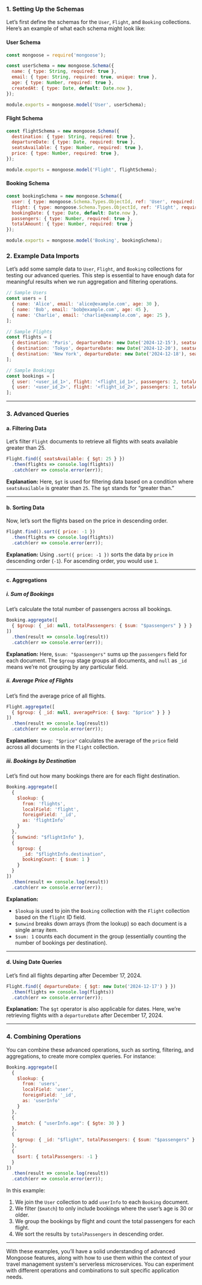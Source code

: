 ### 1. **Setting Up the Schemas**

Let’s first define the schemas for the `User`, `Flight`, and `Booking` collections. Here’s an example of what each schema might look like:

#### User Schema
```javascript
const mongoose = require('mongoose');

const userSchema = new mongoose.Schema({
  name: { type: String, required: true },
  email: { type: String, required: true, unique: true },
  age: { type: Number, required: true },
  createdAt: { type: Date, default: Date.now },
});

module.exports = mongoose.model('User', userSchema);
```

#### Flight Schema
```javascript
const flightSchema = new mongoose.Schema({
  destination: { type: String, required: true },
  departureDate: { type: Date, required: true },
  seatsAvailable: { type: Number, required: true },
  price: { type: Number, required: true },
});

module.exports = mongoose.model('Flight', flightSchema);
```

#### Booking Schema
```javascript
const bookingSchema = new mongoose.Schema({
  user: { type: mongoose.Schema.Types.ObjectId, ref: 'User', required: true },
  flight: { type: mongoose.Schema.Types.ObjectId, ref: 'Flight', required: true },
  bookingDate: { type: Date, default: Date.now },
  passengers: { type: Number, required: true },
  totalAmount: { type: Number, required: true }
});

module.exports = mongoose.model('Booking', bookingSchema);
```

### 2. **Example Data Imports**

Let’s add some sample data to `User`, `Flight`, and `Booking` collections for testing our advanced queries. This step is essential to have enough data for meaningful results when we run aggregation and filtering operations.

```javascript
// Sample Users
const users = [
  { name: 'Alice', email: 'alice@example.com', age: 30 },
  { name: 'Bob', email: 'bob@example.com', age: 45 },
  { name: 'Charlie', email: 'charlie@example.com', age: 25 },
];

// Sample Flights
const flights = [
  { destination: 'Paris', departureDate: new Date('2024-12-15'), seatsAvailable: 50, price: 500 },
  { destination: 'Tokyo', departureDate: new Date('2024-12-20'), seatsAvailable: 20, price: 800 },
  { destination: 'New York', departureDate: new Date('2024-12-18'), seatsAvailable: 30, price: 700 },
];

// Sample Bookings
const bookings = [
  { user: '<user_id_1>', flight: '<flight_id_1>', passengers: 2, totalAmount: 1000 },
  { user: '<user_id_2>', flight: '<flight_id_2>', passengers: 1, totalAmount: 800 },
];
```

---

### 3. **Advanced Queries**

#### a. Filtering Data
Let’s filter `Flight` documents to retrieve all flights with seats available greater than 25.

```javascript
Flight.find({ seatsAvailable: { $gt: 25 } })
  .then(flights => console.log(flights))
  .catch(err => console.error(err));
```

**Explanation:** Here, `$gt` is used for filtering data based on a condition where `seatsAvailable` is greater than `25`. The `$gt` stands for “greater than.”

---

#### b. Sorting Data
Now, let’s sort the flights based on the price in descending order.

```javascript
Flight.find().sort({ price: -1 })
  .then(flights => console.log(flights))
  .catch(err => console.error(err));
```

**Explanation:** Using `.sort({ price: -1 })` sorts the data by `price` in descending order (`-1`). For ascending order, you would use `1`.

---

#### c. Aggregations

##### i. Sum of Bookings
Let’s calculate the total number of passengers across all bookings.

```javascript
Booking.aggregate([
  { $group: { _id: null, totalPassengers: { $sum: "$passengers" } } }
])
  .then(result => console.log(result))
  .catch(err => console.error(err));
```

**Explanation:** Here, `$sum: "$passengers"` sums up the `passengers` field for each document. The `$group` stage groups all documents, and `null` as `_id` means we’re not grouping by any particular field.

##### ii. Average Price of Flights
Let’s find the average price of all flights.

```javascript
Flight.aggregate([
  { $group: { _id: null, averagePrice: { $avg: "$price" } } }
])
  .then(result => console.log(result))
  .catch(err => console.error(err));
```

**Explanation:** `$avg: "$price"` calculates the average of the `price` field across all documents in the `Flight` collection.

##### iii. Bookings by Destination
Let’s find out how many bookings there are for each flight destination.

```javascript
Booking.aggregate([
  {
    $lookup: {
      from: 'flights',
      localField: 'flight',
      foreignField: '_id',
      as: 'flightInfo'
    }
  },
  { $unwind: "$flightInfo" },
  {
    $group: {
      _id: "$flightInfo.destination",
      bookingCount: { $sum: 1 }
    }
  }
])
  .then(result => console.log(result))
  .catch(err => console.error(err));
```

**Explanation:** 
- `$lookup` is used to join the `Booking` collection with the `Flight` collection based on the `flight` ID field.
- `$unwind` breaks down arrays (from the lookup) so each document is a single array item.
- `$sum: 1` counts each document in the group (essentially counting the number of bookings per destination).

---

#### d. Using Date Queries

Let’s find all flights departing after December 17, 2024.

```javascript
Flight.find({ departureDate: { $gt: new Date('2024-12-17') } })
  .then(flights => console.log(flights))
  .catch(err => console.error(err));
```

**Explanation:** The `$gt` operator is also applicable for dates. Here, we’re retrieving flights with a `departureDate` after December 17, 2024.

---

### 4. **Combining Operations**

You can combine these advanced operations, such as sorting, filtering, and aggregations, to create more complex queries. For instance:

```javascript
Booking.aggregate([
  {
    $lookup: {
      from: 'users',
      localField: 'user',
      foreignField: '_id',
      as: 'userInfo'
    }
  },
  {
    $match: { "userInfo.age": { $gte: 30 } }
  },
  {
    $group: { _id: "$flight", totalPassengers: { $sum: "$passengers" } }
  },
  {
    $sort: { totalPassengers: -1 }
  }
])
  .then(result => console.log(result))
  .catch(err => console.error(err));
```

In this example:
1. We join the `User` collection to add `userInfo` to each `Booking` document.
2. We filter (`$match`) to only include bookings where the user’s age is 30 or older.
3. We group the bookings by flight and count the total passengers for each flight.
4. We sort the results by `totalPassengers` in descending order.

---

With these examples, you’ll have a solid understanding of advanced Mongoose features, along with how to use them within the context of your travel management system's serverless microservices. You can experiment with different operations and combinations to suit specific application needs.
